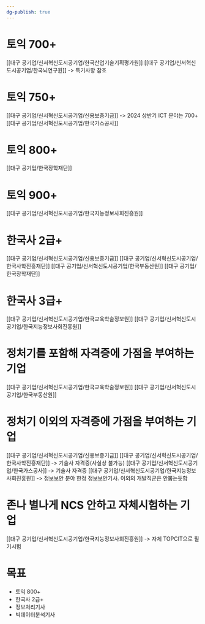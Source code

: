 ```yaml
---
dg-publish: true
---
```


# 토익 700+
[[대구 공기업/신서혁신도시공기업/한국산업기술기획평가원]]
[[대구 공기업/신서혁신도시공기업/한국뇌연구원]] -> 특기사항 참조

# 토익 750+
[[대구 공기업/신서혁신도시공기업/신용보증기금]] -> 2024 상반기 ICT 분야는 700+
[[대구 공기업/신서혁신도시공기업/한국가스공사]]

# 토익 800+
[[대구 공기업/한국장학재단]]

# 토익 900+
[[대구 공기업/신서혁신도시공기업/한국지능정보사회진흥원]]

# 한국사 2급+
[[대구 공기업/신서혁신도시공기업/신용보증기금]]
[[대구 공기업/신서혁신도시공기업/한국사학진흥재단]]
[[대구 공기업/신서혁신도시공기업/한국부동산원]]
[[대구 공기업/한국장학재단]]

# 한국사 3급+
[[대구 공기업/신서혁신도시공기업/한국교육학술정보원]]
[[대구 공기업/신서혁신도시공기업/한국지능정보사회진흥원]]
# 정처기를 포함해 자격증에 가점을 부여하는 기업
[[대구 공기업/신서혁신도시공기업/한국교육학술정보원]]
[[대구 공기업/신서혁신도시공기업/한국부동산원]]

# 정처기 이외의 자격증에 가점을 부여하는 기업
[[대구 공기업/신서혁신도시공기업/신용보증기금]]
[[대구 공기업/신서혁신도시공기업/한국사학진흥재단]] -> 기술사 자격증(사실상 불가능)
[[대구 공기업/신서혁신도시공기업/한국가스공사]] -> 기술사 자격증
[[대구 공기업/신서혁신도시공기업/한국지능정보사회진흥원]] -> 정보보안 분야 한정 정보보안기사. 이외의 개발직군은 안뽑는듯함

# 존나 별나게 NCS 안하고 자체시험하는 기업
[[대구 공기업/신서혁신도시공기업/한국지능정보사회진흥원]] -> 자체 TOPCIT으로 필기시험


# 목표
- 토익 800+
- 한국사 2급+
- 정보처리기사
- 빅데이터분석기사
